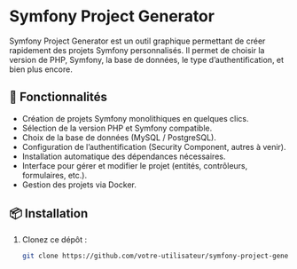 # Symfony Project Generator

Symfony Project Generator est un outil graphique permettant de créer rapidement des projets Symfony personnalisés. Il permet de choisir la version de PHP, Symfony, la base de données, le type d’authentification, et bien plus encore.

## 🚀 Fonctionnalités
- Création de projets Symfony monolithiques en quelques clics.
- Sélection de la version PHP et Symfony compatible.
- Choix de la base de données (MySQL / PostgreSQL).
- Configuration de l’authentification (Security Component, autres à venir).
- Installation automatique des dépendances nécessaires.
- Interface pour gérer et modifier le projet (entités, contrôleurs, formulaires, etc.).
- Gestion des projets via Docker.

## 📦 Installation
1. Clonez ce dépôt :
   ```bash
   git clone https://github.com/votre-utilisateur/symfony-project-generator.git
